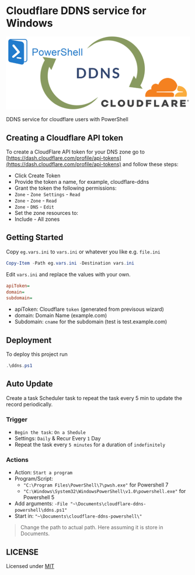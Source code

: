 # Cloudflare DDNS service for Windows

![cloudflare-ddns](img/ddns_cloudflare_powershell.png)

DDNS service for cloudflare users with PowerShell

## Creating a Cloudflare API token

To create a CloudFlare API token for your DNS zone go to [https://dash.cloudflare.com/profile/api-tokens](https://dash.cloudflare.com/profile/api-tokens) and follow these steps:

* Click Create Token
* Provide the token a name, for example, cloudflare-ddns
* Grant the token the following permissions:
* `Zone` - `Zone Settings` - `Read`
* `Zone` - `Zone` - `Read`
* `Zone` - `DNS` - `Edit`
* Set the zone resources to:
* Include - All zones

## Getting Started

Copy `eg.vars.ini` to `vars.ini` or whatever you like e.g. `file.ini`

```powershell
Copy-Item -Path eg.vars.ini -Destination vars.ini
```

Edit `vars.ini` and replace the values with your own.

```ini
apiToken=
domain=      
subdomain=
```

* apiToken: Cloudflare `token` (generated from previsous wizard)
* domain: Domain Name (example.com)
* Subdomain: `cname` for the subdomain (test is test.example.com)

## Deployment

To deploy this project run

```powershell
.\ddns.ps1
```

## Auto Update

Create a task Scheduler task to repeat the task every 5 min to update the record periodically.

### Trigger

* `Begin the task`: `On a Shedule`
* Settings: `Daily` & Recur Every `1` Day
* Repeat the task every `5 minutes` for a duration of `indefinitely`

### Actions

* Action: `Start a program`
* Program/Script:
  * `"C:\Program Files\PowerShell\7\pwsh.exe"` for Powershell 7
  * `"C:\Windows\System32\WindowsPowerShell\v1.0\powershell.exe"` for Powershell 5
* Add arguments: `-File "~\Documents\cloudflare-ddns-powershell\ddns.ps1"`
* Start in: `"~\Documents\cloudflare-ddns-powershell\"`

> Change the path to actual path. Here assuming it is store in Documents.

## LICENSE

Licensed under [MIT](/LICENSE)
